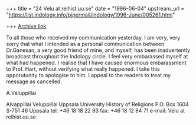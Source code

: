 +++
title = "24 Velu at relhist.uu.se"
date = "1996-06-04"
upstream_url = "https://list.indology.info/pipermail/indology/1996-June/005261.html"

+++
[Archive link](https://list.indology.info/pipermail/indology/1996-June/005261.html)

To all those who received my communication yesterday,
I am very, very sorry that what I intended as a personal communication
between Dr.Ganesan, a very good friend of mine, and myself, has been
inadvertently broadcast throughout the Indology circle. I feel very
embarassed myself at what had happened. I realise that I have caused
enormous embarassment to Prof. Hart, without verifying what really
happened. I take this opporutunity to apologise to him. I appeal to the
readers to treat my message as cancelled.

A.Veluppillai

Alvappillai Veluppillai
Uppsala University
History of Religions
P.O. Box 1604
S-751 46  Uppsala
tel: +46 18 18 22 93
fax: +46 18 12 84 71
e-mail: Velu at relhist.uu.se






